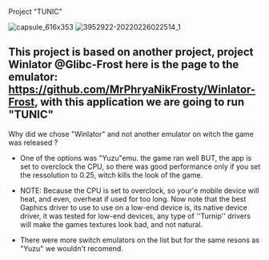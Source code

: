 Project "TUNIC"

![capsule_616x353](https://github.com/user-attachments/assets/1a782388-f842-42f8-bb61-3a0933a78695) ![3952922-20220226022514_1](https://github.com/user-attachments/assets/8c838bac-e53c-4456-812c-a680d44fb0b5)



This project is based on another project, project Winlator @Glibc-Frost here is the page to the emulator: https://github.com/MrPhryaNikFrosty/Winlator-Frost, with this application we are going to run "TUNIC"
----------------------------------------------------------------------------------------------------------------------------
Why did we chose "Winlator" and not another emulator on witch the game was released ?

- One of the options was "Yuzu"emu. the game ran well BUT, the app is set to overclock the CPU, so there was good performance only if you set the ressolution to 0.25, witch kills the look of the game.

- NOTE: Because the CPU is set to overclock, so your'e mobile device will heat, and even, overheat if used for too long. Now note that the best Gaphics driver to use to use on a low-end device is, its native device driver, it was tested for low-end devices, any type of ''Turnip'' drivers will make the games textures look bad, and not natural. 

- There were more switch emulators on the list but for the same resons as "Yuzu" we wouldn't recomend.
